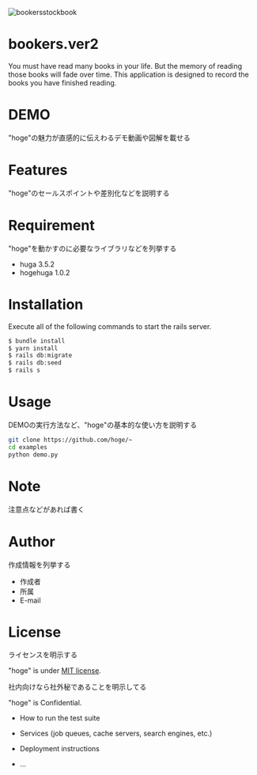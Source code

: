 ![bookersstockbook](https://github.com/cacaobucks/bookers2.ver2/assets/110584408/ffe07109-7159-43f8-9b91-4f5cea4f9312)
# bookers.ver2
 
You must have read many books in your life. But the memory of reading those books will fade over time. This application is designed to record the books you have finished reading.
 
# DEMO
 
"hoge"の魅力が直感的に伝えわるデモ動画や図解を載せる
 
# Features
 
"hoge"のセールスポイントや差別化などを説明する
 
# Requirement
 
"hoge"を動かすのに必要なライブラリなどを列挙する
 
* huga 3.5.2
* hogehuga 1.0.2
 
# Installation
 
Execute all of the following commands to start the rails server.
 
```bash
$ bundle install
$ yarn install
$ rails db:migrate
$ rails db:seed
$ rails s
```
 
# Usage
 
DEMOの実行方法など、"hoge"の基本的な使い方を説明する
 
```bash
git clone https://github.com/hoge/~
cd examples
python demo.py
```
 
# Note
 
注意点などがあれば書く
 
# Author
 
作成情報を列挙する
 
* 作成者
* 所属
* E-mail
 
# License
ライセンスを明示する
 
"hoge" is under [MIT license](https://en.wikipedia.org/wiki/MIT_License).
 
社内向けなら社外秘であることを明示してる
 
"hoge" is Confidential.
* How to run the test suite

* Services (job queues, cache servers, search engines, etc.)

* Deployment instructions

* ...
